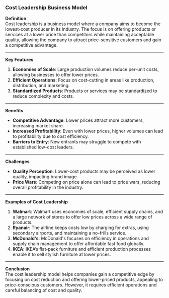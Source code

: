 ### Cost Leadership Business Model

**Definition**  
Cost leadership is a business model where a company aims to become the lowest-cost producer in its industry. The focus is on offering products or services at a lower price than competitors while maintaining acceptable quality, allowing the company to attract price-sensitive customers and gain a competitive advantage.

---

**Key Features**

1. **Economies of Scale**: Large production volumes reduce per-unit costs, allowing businesses to offer lower prices.
2. **Efficient Operations**: Focus on cost-cutting in areas like production, distribution, and marketing.
3. **Standardized Products**: Products or services may be standardized to reduce complexity and costs.

---

**Benefits**

- **Competitive Advantage**: Lower prices attract more customers, increasing market share.
- **Increased Profitability**: Even with lower prices, higher volumes can lead to profitability due to cost efficiency.
- **Barriers to Entry**: New entrants may struggle to compete with established low-cost leaders.

---

**Challenges**

- **Quality Perception**: Lower-cost products may be perceived as lower quality, impacting brand image.
- **Price Wars**: Competing on price alone can lead to price wars, reducing overall profitability in the industry.

---

**Examples of Cost Leadership**

1. **Walmart**: Walmart uses economies of scale, efficient supply chains, and a large network of stores to offer low prices across a wide range of products.
2. **Ryanair**: The airline keeps costs low by charging for extras, using secondary airports, and maintaining a no-frills service.
3. **McDonald's**: McDonald's focuses on efficiency in operations and supply chain management to offer affordable fast food globally.
4. **IKEA**: IKEA’s flat-pack furniture and efficient production processes enable it to sell stylish furniture at lower prices.

---

**Conclusion**  
The cost leadership model helps companies gain a competitive edge by focusing on cost reduction and offering lower-priced products, appealing to price-conscious customers. However, it requires efficient operations and careful balancing of cost and quality.